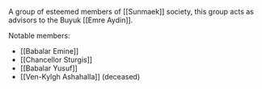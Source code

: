 A group of esteemed members of [[Sunmaek]] society, this group acts as advisors to the Buyuk [[Emre Aydin]].

Notable members:
- [[Babalar Emine]]
- [[Chancellor Sturgis]]
- [[Babalar Yusuf]]
- [[Ven-Kylgh Ashahalla]] (deceased)